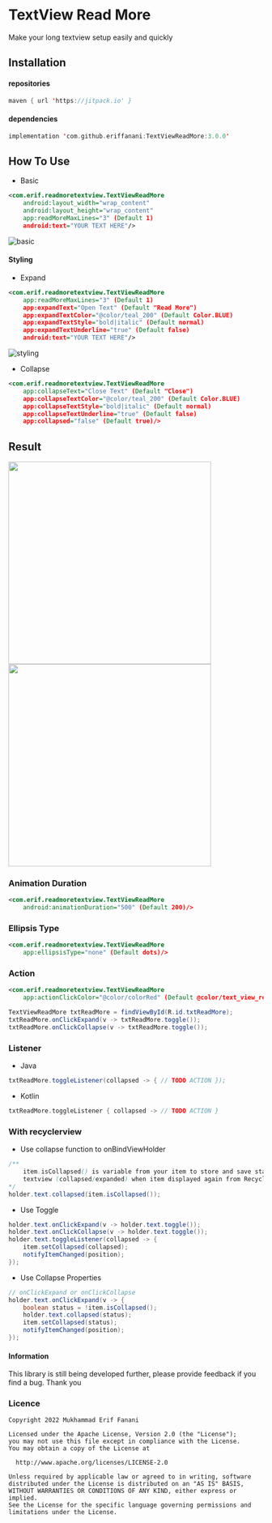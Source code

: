 # TextView Read More
Make your long textview setup easily and quickly

## Installation
#### repositories
```kotlin
maven { url 'https://jitpack.io' }
```

#### dependencies
```kotlin
implementation 'com.github.eriffanani:TextViewReadMore:3.0.0'
```

## How To Use
* Basic
```xml
<com.erif.readmoretextview.TextViewReadMore
    android:layout_width="wrap_content"
    android:layout_height="wrap_content"
    app:readMoreMaxLines="3" (Default 1)
    android:text="YOUR TEXT HERE"/>
```
![basic](https://user-images.githubusercontent.com/26743731/167334745-3915b937-a0b4-4524-a0b4-47b165143ec7.png)

#### Styling
* Expand
```xml
<com.erif.readmoretextview.TextViewReadMore
    app:readMoreMaxLines="3" (Default 1)
    app:expandText="Open Text" (Default "Read More")
    app:expandTextColor="@color/teal_200" (Default Color.BLUE)
    app:expandTextStyle="bold|italic" (Default normal)
    app:expandTextUnderline="true" (Default false)
    android:text="YOUR TEXT HERE"/>
```
![styling](https://user-images.githubusercontent.com/26743731/167335646-86eb9860-b40e-4281-be49-644993cd49e1.png)

* Collapse
```xml
<com.erif.readmoretextview.TextViewReadMore
    app:collapseText="Close Text" (Default "Close")
    app:collapseTextColor="@color/teal_200" (Default Color.BLUE)
    app:collapseTextStyle="bold|italic" (Default normal)
    app:collapseTextUnderline="true" (Default false)
    app:collapsed="false" (Default true)/>
```

## Result
<img src="https://user-images.githubusercontent.com/26743731/167337556-b46de2b5-9115-4d4e-ba48-7d48adbd018d.gif" width="400"/> <img src="https://user-images.githubusercontent.com/26743731/167338135-9d819401-aa26-4a20-ab83-9e9cc6b3886f.gif" width="400"/>

### Animation Duration
```xml
<com.erif.readmoretextview.TextViewReadMore
    android:animationDuration="500" (Default 200)/>
```

### Ellipsis Type
```xml
<com.erif.readmoretextview.TextViewReadMore
    app:ellipsisType="none" (Default dots)/>
```
### Action
```xml
<com.erif.readmoretextview.TextViewReadMore
    app:actionClickColor="@color/colorRed" (Default @color/text_view_read_more_button_hover_color)/>
```
```java
TextViewReadMore txtReadMore = findViewById(R.id.txtReadMore);
txtReadMore.onClickExpand(v -> txtReadMore.toggle());
txtReadMore.onClickCollapse(v -> txtReadMore.toggle());
```

### Listener
* Java
```Java
txtReadMore.toggleListener(collapsed -> { // TODO ACTION });
```
* Kotlin
```kotlin
txtReadMore.toggleListener { collapsed -> // TODO ACTION }
```
### With recyclerview
* Use collapse function to onBindViewHolder
```java
/** 
    item.isCollapsed() is variable from your item to store and save state of 
    textview (collapsed/expanded) when item displayed again from RecyclerView scroll 
*/
holder.text.collapsed(item.isCollapsed());
```
* Use Toggle
```java
holder.text.onClickExpand(v -> holder.text.toggle());
holder.text.onClickCollapse(v -> holder.text.toggle());
holder.text.toggleListener(collapsed -> {
    item.setCollapsed(collapsed);
    notifyItemChanged(position);
});
```
* Use Collapse Properties
```java
// onClickExpand or onClickCollapse 
holder.text.onClickExpand(v -> {
    boolean status = !item.isCollapsed();
    holder.text.collapsed(status);
    item.setCollapsed(status);
    notifyItemChanged(position);
});
```

#### Information
This library is still being developed further, please provide feedback if you find a bug. Thank you
### Licence
```license
Copyright 2022 Mukhammad Erif Fanani

Licensed under the Apache License, Version 2.0 (the "License");
you may not use this file except in compliance with the License.
You may obtain a copy of the License at

  http://www.apache.org/licenses/LICENSE-2.0

Unless required by applicable law or agreed to in writing, software
distributed under the License is distributed on an "AS IS" BASIS,
WITHOUT WARRANTIES OR CONDITIONS OF ANY KIND, either express or implied.
See the License for the specific language governing permissions and
limitations under the License.
```
